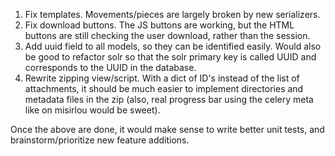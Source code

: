 
1. Fix templates. Movements/pieces are largely broken by new serializers.
2. Fix download buttons. The JS buttons are working, but the HTML buttons
   are still checking the user download, rather than the session.
3. Add uuid field to all models, so they can be identified easily. Would
   also be good to refactor solr so that the solr primary key is 
   called UUID and corresponds to the UUID in the database.
4. Rewrite zipping view/script. With a dict of ID's instead of the list
   of attachments, it should be much easier to implement directories
   and metadata files in the zip (also, real progress bar using the 
   celery meta like on misirlou would be sweet).
   
Once the above are done, it would make sense to write better unit
tests, and brainstorm/prioritize new feature additions.